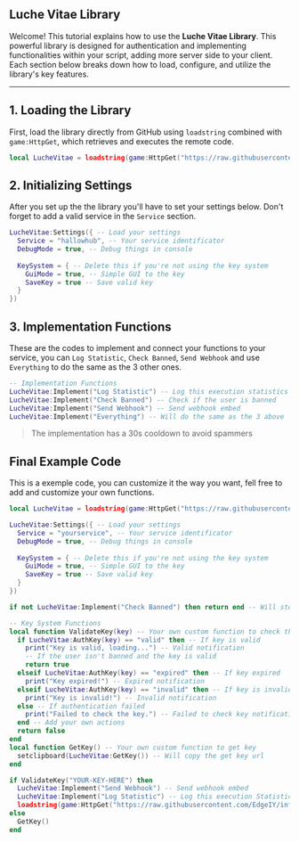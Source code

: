 ## Luche Vitae Library

Welcome! This tutorial explains how to use the **Luche Vitae Library**. This powerful library is designed for authentication and implementing functionalities within your script, adding more server side to your client. Each section below breaks down how to load, configure, and utilize the library's key features.

---

## 1. Loading the Library

First, load the library directly from GitHub using `loadstring` combined with `game:HttpGet`, which retrieves and executes the remote code.

```lua
local LucheVitae = loadstring(game:HttpGet("https://raw.githubusercontent.com/Moligrafi001/Luche-Vitae/refs/heads/main/Auth.lua"))() -- Load the Library
```

## 2. Initializing Settings

After you set up the the library you'll have to set your settings below. Don't forget to add a valid service in the `Service` section.

```lua
LucheVitae:Settings({ -- Load your settings
  Service = "hallowhub", -- Your service identificator
  DebugMode = true, -- Debug things in console
  
  KeySystem = { -- Delete this if you're not using the key system
    GuiMode = true, -- Simple GUI to the key
    SaveKey = true -- Save valid key
  }
})
```

## 3. Implementation Functions

These are the codes to implement and connect your functions to your service, you can `Log Statistic`, `Check Banned`, `Send Webhook` and use `Everything` to do the same as the 3 other ones.

```lua
-- Implementation Functions
LucheVitae:Implement("Log Statistic") -- Log this execution statistics
LucheVitae:Implement("Check Banned") -- Check if the user is banned
LucheVitae:Implement("Send Webhook") -- Send webhook embed
LucheVitae:Implement("Everything") -- Will do the same as the 3 above
```

> The implementation has a 30s cooldown to avoid spammers

## Final Example Code

This is a exemple code, you can customize it the way you want, fell free to add and customize your own functions.

```lua
local LucheVitae = loadstring(game:HttpGet("https://raw.githubusercontent.com/Moligrafi001/Luche-Vitae/refs/heads/test/Source/Library.lua"))() -- Load the Library

LucheVitae:Settings({ -- Load your settings
  Service = "yourservice", -- Your service identificator
  DebugMode = true, -- Debug things in console
  
  KeySystem = { -- Delete this if you're not using the key system
    GuiMode = true, -- Simple GUI to the key
    SaveKey = true -- Save valid key
  }
})

if not LucheVitae:Implement("Check Banned") then return end -- Will stop the script if the user is banned

-- Key System Functions
local function ValidateKey(key) -- Your own custom function to check the key
  if LucheVitae:AuthKey(key) == "valid" then -- If key is valid
    print("Key is valid, loading...") -- Valid notification
    -- If the user isn't banned and the key is valid
    return true
  elseif LucheVitae:AuthKey(key) == "expired" then -- If key expired
    print("Key expired!") -- Expired notification
  elseif LucheVitae:AuthKey(key) == "invalid" then -- If key is invalid
    print("Key is invalid!") -- Invalid notification
  else -- If authentication failed
    print("Failed to check the key.") -- Failed to check key notification
  end -- Add your own actions
  return false
end
local function GetKey() -- Your own custom function to get key
  setclipboard(LucheVitae:GetKey()) -- Will copy the get key url
end

if ValidateKey("YOUR-KEY-HERE") then
  LucheVitae:Implement("Send Webhook") -- Send webhook embed
  LucheVitae:Implement("Log Statistic") -- Log this execution Statistic
  loadstring(game:HttpGet("https://raw.githubusercontent.com/EdgeIY/infiniteyield/master/source"))() -- Will execute infiniteyield
else
  GetKey()
end
```
